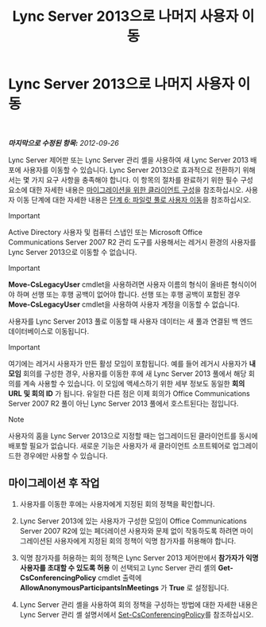 ﻿---
title: Lync Server 2013으로 나머지 사용자 이동
TOCTitle: Lync Server 2013으로 나머지 사용자 이동
ms:assetid: 0eb990f0-f720-47a7-aaee-437fbd4c4c33
ms:mtpsurl: https://technet.microsoft.com/ko-kr/library/JJ687968(v=OCS.15)
ms:contentKeyID: 49885647
ms.date: 08/10/2015
mtps_version: v=OCS.15
ms.translationtype: HT
---

# Lync Server 2013으로 나머지 사용자 이동

 

_**마지막으로 수정된 항목:** 2012-09-26_

Lync Server 제어판 또는 Lync Server 관리 셸을 사용하여 새 Lync Server 2013 배포에 사용자를 이동할 수 있습니다. Lync Server 2013으로 효과적으로 전환하기 위해서는 몇 가지 요구 사항을 충족해야 합니다. 이 항목의 절차를 완료하기 위한 필수 구성 요소에 대한 자세한 내용은 [마이그레이션을 위한 클라이언트 구성](configure-clients-for-migration_1.md)을 참조하십시오. 사용자 이동 단계에 대한 자세한 내용은 [단계 6: 파일럿 풀로 사용자 이동](phase-6-move-users-to-the-pilot-pool.md)을 참조하십시오.


> [!IMPORTANT]
> Active Directory 사용자 및 컴퓨터 스냅인 또는 Microsoft Office Communications Server 2007 R2 관리 도구를 사용해서는 레거시 환경의 사용자를 Lync Server 2013으로 이동할 수 없습니다.




> [!IMPORTANT]
> <STRONG>Move-CsLegacyUser</STRONG> cmdlet을 사용하려면 사용자 이름의 형식이 올바른 형식이어야 하며 선행 또는 후행 공백이 없어야 합니다. 선행 또는 후행 공백이 포함된 경우 <STRONG>Move-CsLegacyUser</STRONG> cmdlet을 사용하여 사용자 계정을 이동할 수 없습니다.



사용자를 Lync Server 2013 풀로 이동할 때 사용자 데이터는 새 풀과 연결된 백 엔드 데이터베이스로 이동됩니다.


> [!IMPORTANT]
> 여기에는 레거시 사용자가 만든 활성 모임이 포함됩니다. 예를 들어 레거시 사용자가 <STRONG>내 모임</STRONG> 회의를 구성한 경우, 사용자를 이동한 후에 새 Lync Server 2013 풀에서 해당 회의를 계속 사용할 수 있습니다. 이 모임에 액세스하기 위한 세부 정보도 동일한 <STRONG>회의 URL 및 회의 ID</STRONG> 가 됩니다. 유일한 다른 점은 이제 회의가 Office Communications Server 2007 R2 풀이 아닌 Lync Server 2013 풀에서 호스트된다는 점입니다.




> [!NOTE]
> 사용자의 홈을 Lync Server 2013으로 지정할 때는 업그레이드된 클라이언트를 동시에 배포할 필요가 없습니다. 새로운 기능은 사용자가 새 클라이언트 소프트웨어로 업그레이드한 경우에만 사용할 수 있습니다.



## 마이그레이션 후 작업

1.  사용자를 이동한 후에는 사용자에게 지정된 회의 정책을 확인합니다.

2.  Lync Server 2013에 있는 사용자가 구성한 모임이 Office Communications Server 2007 R2에 있는 페더레이션 사용자와 문제 없이 작동하도록 하려면 마이그레이션된 사용자에게 지정된 회의 정책이 익명 참가자를 허용해야 합니다.

3.  익명 참가자를 허용하는 회의 정책은 Lync Server 2013 제어판에서 **참가자가 익명 사용자를 초대할 수 있도록 허용** 이 선택되고 Lync Server 관리 셸의 **Get-CsConferencingPolicy** cmdlet 출력에 **AllowAnonymousParticipantsInMeetings** 가 **True** 로 설정됩니다.

4.  Lync Server 관리 셸을 사용하여 회의 정책을 구성하는 방법에 대한 자세한 내용은 Lync Server 관리 셸 설명서에서 [Set-CsConferencingPolicy](https://docs.microsoft.com/en-us/powershell/module/skype/Set-CsConferencingPolicy)를 참조하십시오.

